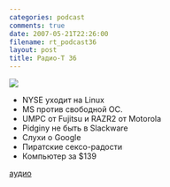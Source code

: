 ```yaml
---
categories: podcast
comments: true
date: 2007-05-21T22:26:00
filename: rt_podcast36
layout: post
title: Радио-T 36
---
```


![](https://radio-t.com/images/radio-t/rt36.jpg)


- NYSE уходит на Linux
- MS против свободной ОС.
- UMPC от Fujitsu и RAZR2 от Motorola
- Pidginу не быть в Slackware
- Слухи о Google
- Пиратские сексо-радости
- Компьютер за $139

[аудио](http://cdn.radio-t.com/rt_podcast36.mp3)
<audio src="http://cdn.radio-t.com/rt_podcast36.mp3" preload="none"></audio>

